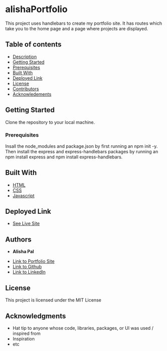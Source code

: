# alishaPortfolio
This project uses handlebars to create my portfolio site.
It has routes which take you to the home page and a page where projects are displayed.

## Table of contents

- [Description](#description)
- [Getting Started](#getting)
- [Prerequisites](#prerequisites)
- [Built With](#built)
- [Deployed Link](#deployed)
- [License](#license)
- [Contributors](#contributors)
- [Acknowledements](#acknowledements)


## Getting Started
Clone the repository to your local machine.

### Prerequisites

Insall the node_modules and package.json by first running an npm init -y.
Then install the express and express-handlebars packages by running an npm install express and npm install express-handlebars. 


## Built With

* [HTML](https://developer.mozilla.org/en-US/docs/Web/HTML)
* [CSS](https://developer.mozilla.org/en-US/docs/Web/CSS)
* [Javascript](https://developer.mozilla.org/en-US/docs/Web/JavaScript)

## Deployed Link

* [See Live Site](#)


## Authors

* **Alisha Pal** 

- [Link to Portfolio Site]( https://arcane-garden-30185.herokuapp.com)
- [Link to Github](https://github.com/apal96)
- [Link to LinkedIn](https://www.linkedin.com/in/alisha-pal-6635361b5/)
## License

This project is licensed under the MIT License 

## Acknowledgments

* Hat tip to anyone whose code, libraries, packages, or UI was used  / inspired from
* Inspiration
* etc
